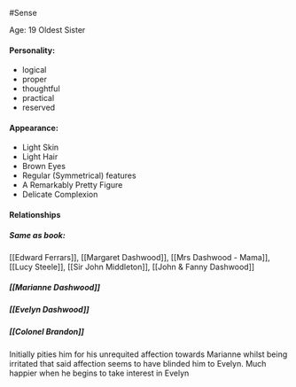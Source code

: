 #Sense 

Age: 19
Oldest Sister

#### Personality: 
- logical
- proper 
- thoughtful
- practical
- reserved

#### Appearance:
- Light Skin
- Light Hair
- Brown Eyes
- Regular (Symmetrical) features
- A Remarkably Pretty Figure
- Delicate Complexion

#### Relationships

##### Same as book: 
[[Edward Ferrars]], [[Margaret Dashwood]], [[Mrs Dashwood - Mama]], [[Lucy Steele]], [[Sir John Middleton]], [[John & Fanny Dashwood]]

##### [[Marianne Dashwood]]

##### [[Evelyn Dashwood]]

##### [[Colonel Brandon]]
Initially pities him for his unrequited affection towards Marianne whilst being irritated that said affection seems to have blinded him to Evelyn. Much happier when he begins to take interest in Evelyn 
